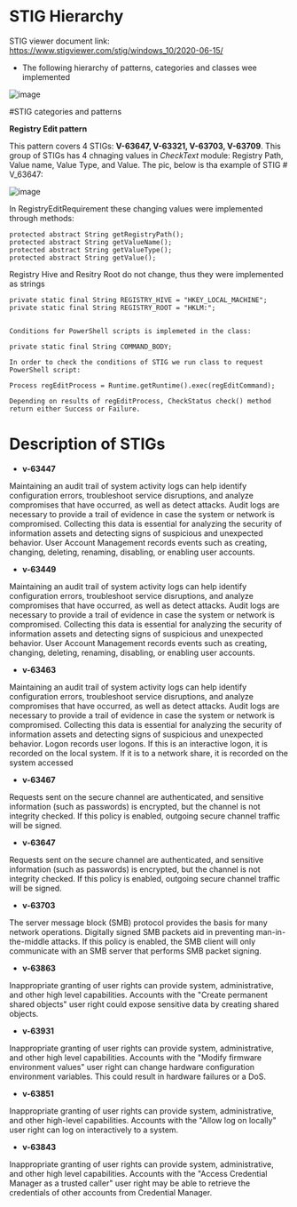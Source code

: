# STIG Hierarchy

STIG viewer document link: https://www.stigviewer.com/stig/windows_10/2020-06-15/

* The following hierarchy of patterns, categories and classes wee implemented

![image](https://user-images.githubusercontent.com/5621696/177218572-420a739c-5b33-4df4-9a4f-80594324a186.png)

#STIG categories and patterns

**Registry Edit pattern**

This pattern covers 4 STIGs: **V-63647, V-63321, V-63703, V-63709**. 
This group of STIGs has 4 chnaging values in _CheckText_ module: Registry Path, Value name, Value Type, and Value. The pic, below is tha example of STIG # V_63647:

![image](https://user-images.githubusercontent.com/5621696/177219420-c4f13d61-6166-48e4-bbea-ca9160880dea.png)


In RegistryEditRequirement these changing values were implemented through methods:

    protected abstract String getRegistryPath();
    protected abstract String getValueName();
    protected abstract String getValueType();
    protected abstract String getValue();

   Registry Hive and Resitry Root do not change, thus they were implemented as strings
   
    private static final String REGISTRY_HIVE = "HKEY_LOCAL_MACHINE";
    private static final String REGISTRY_ROOT = "HKLM:";
    
    
    Conditions for PowerShell scripts is implemeted in the class:
    
    private static final String COMMAND_BODY; 
    
    In order to check the conditions of STIG we run class to request PowerShell script:
    
    Process regEditProcess = Runtime.getRuntime().exec(regEditCommand);
    
    Depending on results of regEditProcess, CheckStatus check() method return either Success or Failure.
   
# Description of  STIGs

* **v-63447**	

Maintaining an audit trail of system activity logs can help identify configuration errors, troubleshoot service disruptions, and analyze compromises that have occurred, as well as detect attacks. Audit logs are necessary to provide a trail of evidence in case the system or network is compromised. Collecting this data is essential for analyzing the security of information assets and detecting signs of suspicious and unexpected behavior. User Account Management records events such as creating, changing, deleting, renaming, disabling, or enabling user accounts.

* **v-63449**	

Maintaining an audit trail of system activity logs can help identify configuration errors, troubleshoot service disruptions, and analyze compromises that have occurred, as well as detect attacks. Audit logs are necessary to provide a trail of evidence in case the system or network is compromised. Collecting this data is essential for analyzing the security of information assets and detecting signs of suspicious and unexpected behavior. User Account Management records events such as creating, changing, deleting, renaming, disabling, or enabling user accounts.

* **v-63463**	

Maintaining an audit trail of system activity logs can help identify configuration errors, troubleshoot service disruptions, and analyze compromises that have occurred, as well as detect attacks. Audit logs are necessary to provide a trail of evidence in case the system or network is compromised. Collecting this data is essential for analyzing the security of information assets and detecting signs of suspicious and unexpected behavior. Logon records user logons. If this is an interactive logon, it is recorded on the local system. If it is to a network share, it is recorded on the system accessed

* **v-63467**	

Requests sent on the secure channel are authenticated, and sensitive information (such as passwords) is encrypted, but the channel is not integrity checked. If this policy is enabled, outgoing secure channel traffic will be signed.

* **v-63647**	

Requests sent on the secure channel are authenticated, and sensitive information (such as passwords) is encrypted, but the channel is not integrity checked. If this policy is enabled, outgoing secure channel traffic will be signed.

* **v-63703**	

The server message block (SMB) protocol provides the basis for many network operations. Digitally signed SMB packets aid in preventing man-in-the-middle attacks. If this policy is enabled, the SMB client will only communicate with an SMB server that performs SMB packet signing.

* **v-63863**	

Inappropriate granting of user rights can provide system, administrative, and other high level capabilities. Accounts with the "Create permanent shared objects" user right could expose sensitive data by creating shared objects.

* **v-63931**	

Inappropriate granting of user rights can provide system, administrative, and other high level capabilities. Accounts with the "Modify firmware environment values" user right can change hardware configuration environment variables. This could result in hardware failures or a DoS.

* **v-63851**	

Inappropriate granting of user rights can provide system, administrative, and other high-level capabilities. Accounts with the "Allow log on locally" user right can log on interactively to a system.

* **v-63843**

Inappropriate granting of user rights can provide system, administrative, and other high level capabilities. Accounts with the "Access Credential Manager as a trusted caller" user right may be able to retrieve the credentials of other accounts from Credential Manager.

